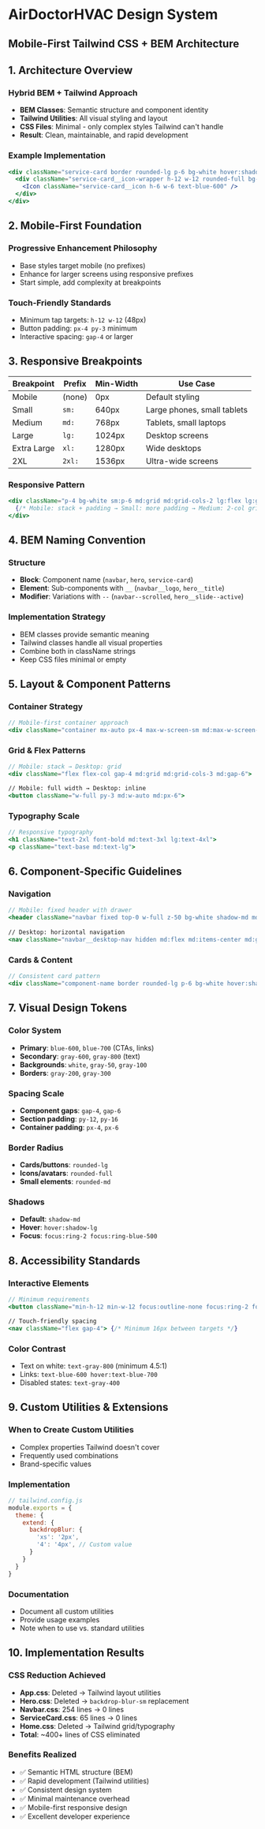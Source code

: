 # AirDoctorHVAC Design System
## Mobile-First Tailwind CSS + BEM Architecture

## 1. Architecture Overview

### Hybrid BEM + Tailwind Approach
- **BEM Classes**: Semantic structure and component identity
- **Tailwind Utilities**: All visual styling and layout
- **CSS Files**: Minimal - only complex styles Tailwind can't handle
- **Result**: Clean, maintainable, and rapid development

### Example Implementation
```jsx
<div className="service-card border rounded-lg p-6 bg-white hover:shadow-md">
  <div className="service-card__icon-wrapper h-12 w-12 rounded-full bg-blue-50 flex items-center justify-center mb-4">
    <Icon className="service-card__icon h-6 w-6 text-blue-600" />
  </div>
</div>
```

## 2. Mobile-First Foundation

### Progressive Enhancement Philosophy
- Base styles target mobile (no prefixes)
- Enhance for larger screens using responsive prefixes
- Start simple, add complexity at breakpoints

### Touch-Friendly Standards
- Minimum tap targets: `h-12 w-12` (48px)
- Button padding: `px-4 py-3` minimum
- Interactive spacing: `gap-4` or larger

## 3. Responsive Breakpoints

| Breakpoint | Prefix | Min-Width | Use Case |
|------------|--------|-----------|----------|
| Mobile | (none) | 0px | Default styling |
| Small | `sm:` | 640px | Large phones, small tablets |
| Medium | `md:` | 768px | Tablets, small laptops |
| Large | `lg:` | 1024px | Desktop screens |
| Extra Large | `xl:` | 1280px | Wide desktops |
| 2XL | `2xl:` | 1536px | Ultra-wide screens |

### Responsive Pattern
```jsx
<div className="p-4 bg-white sm:p-6 md:grid md:grid-cols-2 lg:flex lg:gap-6">
  {/* Mobile: stack + padding → Small: more padding → Medium: 2-col grid → Large: flex row */}
</div>
```

## 4. BEM Naming Convention

### Structure
- **Block**: Component name (`navbar`, `hero`, `service-card`)
- **Element**: Sub-components with `__` (`navbar__logo`, `hero__title`)
- **Modifier**: Variations with `--` (`navbar--scrolled`, `hero__slide--active`)

### Implementation Strategy
- BEM classes provide semantic meaning
- Tailwind classes handle all visual properties
- Combine both in className strings
- Keep CSS files minimal or empty

## 5. Layout & Component Patterns

### Container Strategy
```jsx
// Mobile-first container approach
<div className="container mx-auto px-4 max-w-screen-sm md:max-w-screen-md lg:max-w-screen-lg">
```

### Grid & Flex Patterns
```jsx
// Mobile: stack → Desktop: grid
<div className="flex flex-col gap-4 md:grid md:grid-cols-3 md:gap-6">

// Mobile: full width → Desktop: inline
<button className="w-full py-3 md:w-auto md:px-6">
```

### Typography Scale
```jsx
// Responsive typography
<h1 className="text-2xl font-bold md:text-3xl lg:text-4xl">
<p className="text-base md:text-lg">
```

## 6. Component-Specific Guidelines

### Navigation
```jsx
// Mobile: fixed header with drawer
<header className="navbar fixed top-0 w-full z-50 bg-white shadow-md md:bg-transparent md:shadow-none">
  
// Desktop: horizontal navigation
<nav className="navbar__desktop-nav hidden md:flex md:items-center md:gap-6">
```

### Cards & Content
```jsx
// Consistent card pattern
<div className="component-name border rounded-lg p-6 bg-white hover:shadow-md transition-shadow">
```

## 7. Visual Design Tokens

### Color System
- **Primary**: `blue-600`, `blue-700` (CTAs, links)
- **Secondary**: `gray-600`, `gray-800` (text)
- **Backgrounds**: `white`, `gray-50`, `gray-100`
- **Borders**: `gray-200`, `gray-300`

### Spacing Scale
- **Component gaps**: `gap-4`, `gap-6`
- **Section padding**: `py-12`, `py-16`
- **Container padding**: `px-4`, `px-6`

### Border Radius
- **Cards/buttons**: `rounded-lg`
- **Icons/avatars**: `rounded-full`
- **Small elements**: `rounded-md`

### Shadows
- **Default**: `shadow-md`
- **Hover**: `hover:shadow-lg`
- **Focus**: `focus:ring-2 focus:ring-blue-500`

## 8. Accessibility Standards

### Interactive Elements
```jsx
// Minimum requirements
<button className="min-h-12 min-w-12 focus:outline-none focus:ring-2 focus:ring-blue-500 focus:ring-offset-2">

// Touch-friendly spacing
<nav className="flex gap-4"> {/* Minimum 16px between targets */}
```

### Color Contrast
- Text on white: `text-gray-800` (minimum 4.5:1)
- Links: `text-blue-600 hover:text-blue-700`
- Disabled states: `text-gray-400`

## 9. Custom Utilities & Extensions

### When to Create Custom Utilities
- Complex properties Tailwind doesn't cover
- Frequently used combinations
- Brand-specific values

### Implementation
```js
// tailwind.config.js
module.exports = {
  theme: {
    extend: {
      backdropBlur: {
        'xs': '2px',
        '4': '4px', // Custom value
      }
    }
  }
}
```

### Documentation
- Document all custom utilities
- Provide usage examples
- Note when to use vs. standard utilities

## 10. Implementation Results

### CSS Reduction Achieved
- **App.css**: Deleted → Tailwind layout utilities
- **Hero.css**: Deleted → `backdrop-blur-sm` replacement
- **Navbar.css**: 254 lines → 0 lines
- **ServiceCard.css**: 65 lines → 0 lines  
- **Home.css**: Deleted → Tailwind grid/typography
- **Total**: ~400+ lines of CSS eliminated

### Benefits Realized
- ✅ Semantic HTML structure (BEM)
- ✅ Rapid development (Tailwind utilities)
- ✅ Consistent design system
- ✅ Minimal maintenance overhead
- ✅ Mobile-first responsive design
- ✅ Excellent developer experience